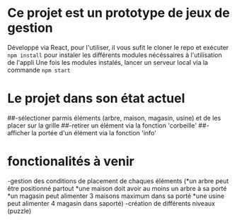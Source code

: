 # Ce projet est un prototype de jeux de gestion

Développé via React, pour l'utiliser, il vous sufit le cloner le repo et exécuter `npm install` pour instaler les différents modules nécéssaires à l'utilisation de l'appli
Une fois les modules instalés, lancer un serveur local via la commande `npm start`

# Le projet dans son état actuel

##-sélectioner parmis éléments (arbre, maison, magasin, usine) et de les placer sur la grille
##-retirer un élément via la fonction 'corbeille'
##-afficher la portée d'un élément via la fonction 'info'

# fonctionalités à venir

-gestion des conditions de placement de chaques éléments 
(*un arbre peut être positionné partout
*une maison doit avoir au moins un arbre à sa porté
*un magasin peut alimenter 3 maisons maximum dans sa porté
*une usine peut alimenter 4 magasin dans saporté)
-création de différents niveaux (puzzle)
